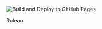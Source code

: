 ![Build and Deploy to GitHub Pages](https://github.com/asudbury/material-ui-theme-switcher/workflows/Build%20and%20Deploy%20to%20GitHub%20Pages/badge.svg)

Ruleau

